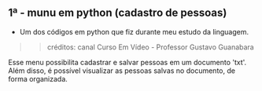 ## 1ª - munu em python (cadastro de pessoas)
* Um dos códigos em python que fiz durante meu estudo da linguagem.

>> créditos: canal Curso Em Vídeo - Professor Gustavo Guanabara

Esse menu possibilita cadastrar e salvar pessoas em um documento 'txt'. Além disso, é possível visualizar as pessoas salvas no documento, de forma organizada.
